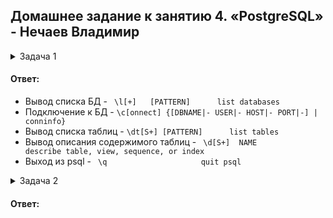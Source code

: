 ## Домашнее задание к занятию 4. «PostgreSQL» - Нечаев Владимир

<details>
<summary>Задача 1</summary>
  
> Используя Docker, поднимите инстанс PostgreSQL (версию 13). Данные БД сохраните в volume.
>
> Подключитесь к БД PostgreSQL, используя `psql`.
>
> Воспользуйтесь командой `\?` для вывода подсказки по имеющимся в `psql` управляющим командам.
>
> **Найдите и приведите** управляющие команды для:
>
> - вывода списка БД,
> - подключения к БД,
> - вывода списка таблиц,
> - вывода описания содержимого таблиц,
> - выхода из psql.
  
  </details>

#### Ответ:

- Вывод списка БД - ` \l[+]   [PATTERN]      list databases`
- Подключение к БД - `\c[onnect] {[DBNAME|- USER|- HOST|- PORT|-] | conninfo}`
- Вывод списка таблиц - `\dt[S+] [PATTERN]      list tables`
- Вывод описания содержимого таблиц - ` \d[S+]  NAME           describe table, view, sequence, or index`
- Выход из psql - ` \q                     quit psql`

<details>
<summary>Задача 2</summary>

> Используя `psql`, создайте БД `test_database`.
>
> Изучите [бэкап БД](https://github.com/netology-code/virt-homeworks/tree/virt-11/06-db-04-postgresql/test_data).
>
> Восстановите бэкап БД в `test_database`.
>
> Перейдите в управляющую консоль `psql` внутри контейнера.
>
> Подключитесь к восстановленной БД и проведите операцию ANALYZE для сбора статистики по таблице.
>
> Используя таблицу [pg_stats](https://postgrespro.ru/docs/postgresql/12/view-pg-stats), найдите столбец таблицы `orders` 
> с наибольшим средним значением размера элементов в байтах.
>
> **Приведите в ответе** команду, которую вы использовали для вычисления, и полученный результат.
  
  </details>

#### Ответ:


  
 

